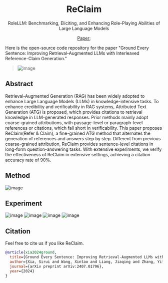 <div align= "center">
    <h1> ReClaim </h1>
</div>

<p align="center">  
RoleLLM: Benchmarking, Eliciting, and Enhancing Role-Playing Abilities of Large Language Models
</p>

<p align="center">  
<a href="[https://arxiv.org/pdf/2310.00746.pdf](https://arxiv.org/pdf/2407.01796)">Paper</a>; 
</p>

Here is the open-source code repository for the paper "Ground Every Sentence: Improving Retrieval-Augmented LLMs with Interleaved Reference-Claim Generation."

> ![image](https://github.com/user-attachments/assets/5174d348-9454-4500-9fef-42c656af8425)

## Abstract
Retrieval-Augmented Generation (RAG) has been widely adopted to enhance Large Language Models (LLMs) in knowledge-intensive tasks. To enhance credibility and verificability in RAG systems, Attributed Text Generation (ATG) is proposed, which provides citations to retrieval knowledge in LLM-generated responses. Prior methods mainly adopt coarse-grained attributions, with passage-level or paragraph-level references or citations, which fall short in verificability. This paper proposes ReClaim(Refer & Claim), a fine-grained ATG method that alternates the generation of references and answers step by step. Different from previous coarse-grained attribution, ReClaim provides sentence-level citations in long-form question-answering tasks. With extensive experiments, we verify the effectiveness of ReClaim in extensive settings, achieving a citation accuracy rate of 90%.

## Method
![image](https://github.com/user-attachments/assets/ebee1835-dca3-4dd2-8ba6-8bfd540ed825)

## Experiment
![image](https://github.com/user-attachments/assets/88a8216f-9c26-4f54-9636-8d20a095852d)
![image](https://github.com/user-attachments/assets/7f4d35ac-3757-4021-973e-129defd7b13f)
![image](https://github.com/user-attachments/assets/ffd7b9de-053b-41ce-b010-57e2443c3081) ![image](https://github.com/user-attachments/assets/9f71326b-0a3a-42dc-b839-e61733b18692)

## Citation

Feel free to cite us if you like ReClaim.
```bibtex
@article{xia2024ground,
  title={Ground Every Sentence: Improving Retrieval-Augmented LLMs with Interleaved Reference-Claim Generation},
  author={Xia, Sirui and Wang, Xintao and Liang, Jiaqing and Zhang, Yifei and Zhou, Weikang and Deng, Jiaji and Yu, Fei and Xiao, Yanghua},
  journal={arXiv preprint arXiv:2407.01796},
  year={2024}
}
```
